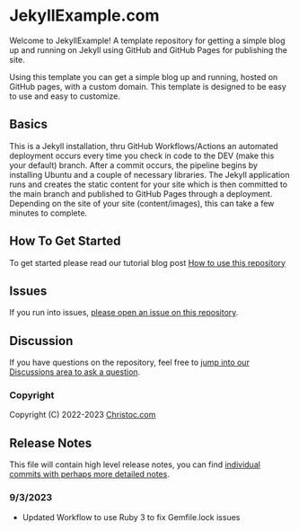 # JekyllExample.com

Welcome to JekyllExample! A template repository for getting a simple blog up and running on Jekyll using GitHub and GitHub Pages for publishing the site.

Using this template you can get a simple blog up and running, hosted on GitHub pages, with a custom domain. This template is designed to be easy to use and easy to customize.

## Basics
This is a Jekyll installation, thru GitHub Workflows/Actions an automated deployment occurs every time you check in code to the DEV (make this your default) branch. After a commit occurs, the pipeline begins by installing Ubuntu and a couple of necessary libraries. The Jekyll application runs and creates the static content for your site which is then committed to the main branch and published to GitHub Pages through a deployment. Depending on the site of your site (content/images), this can take a few minutes to complete.

## How To Get Started
To get started please read our tutorial blog post [How to use this repository](http://www.jekyllexample.com/easy-installation-instructions-for-jekyll)

## Issues 
If you run into issues, [please open an issue on this repository](https://github.com/ChrisHammond/jekyllexample.github.io/issues).

## Discussion
If you have questions on the repository, feel free to [jump into our Discussions area to ask a question](https://github.com/ChrisHammond/jekyllexample.github.io/discussions).

### Copyright

Copyright (C) 2022-2023 [Christoc.com](https://www.christoc.com/)

## Release Notes
This file will contain high level release notes, you can find [individual commits with perhaps more detailed notes](https://github.com/ChrisHammond/jekyllexample.github.io/commits/dev).

### 9/3/2023 
- Updated Workflow to use Ruby 3 to fix Gemfile.lock issues
